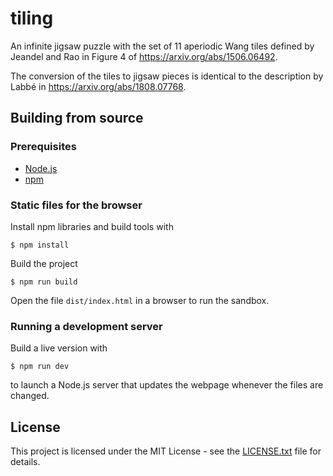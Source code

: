 # tiling
An infinite jigsaw puzzle with the set of 11 aperiodic Wang tiles defined by Jeandel and Rao in Figure 4 of https://arxiv.org/abs/1506.06492.

The conversion of the tiles to jigsaw pieces is identical to the description by Labbé in https://arxiv.org/abs/1808.07768.

## Building from source

### Prerequisites

- [Node.js](https://nodejs.org/)
- [npm](https://www.npmjs.com/)

### Static files for the browser

Install npm libraries and build tools with
```shell
$ npm install
```

Build the project
```shell
$ npm run build
```

Open the file `dist/index.html` in a browser to run the sandbox.

### Running a development server

Build a live version with
```shell
$ npm run dev
```
to launch a Node.js server that updates the webpage whenever the files are changed.

## License

This project is licensed under the MIT License - see the [LICENSE.txt](LICENSE.txt) file for details.
